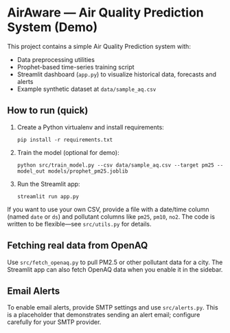 
# AirAware — Air Quality Prediction System (Demo)

This project contains a simple Air Quality Prediction system with:
- Data preprocessing utilities
- Prophet-based time-series training script
- Streamlit dashboard (`app.py`) to visualize historical data, forecasts and alerts
- Example synthetic dataset at `data/sample_aq.csv`

## How to run (quick)
1. Create a Python virtualenv and install requirements:
   ```
   pip install -r requirements.txt
   ```
2. Train the model (optional for demo):
   ```
   python src/train_model.py --csv data/sample_aq.csv --target pm25 --model_out models/prophet_pm25.joblib
   ```
3. Run the Streamlit app:
   ```
   streamlit run app.py
   ```

If you want to use your own CSV, provide a file with a date/time column (named `date` or `ds`) and pollutant columns like `pm25`, `pm10`, `no2`. The code is written to be flexible—see `src/utils.py` for details.


## Fetching real data from OpenAQ

Use `src/fetch_openaq.py` to pull PM2.5 or other pollutant data for a city. The Streamlit app can also fetch OpenAQ data when you enable it in the sidebar.

## Email Alerts

To enable email alerts, provide SMTP settings and use `src/alerts.py`. This is a placeholder that demonstrates sending an alert email; configure carefully for your SMTP provider.
